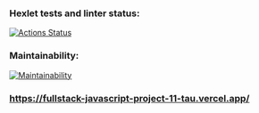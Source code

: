 ### Hexlet tests and linter status:
[![Actions Status](https://github.com/Mihunchik1/fullstack-javascript-project-11/actions/workflows/hexlet-check.yml/badge.svg)](https://github.com/Mihunchik1/fullstack-javascript-project-11/actions)

### Maintainability:
[![Maintainability](https://api.codeclimate.com/v1/badges/d1848230246400f221b3/maintainability)](https://codeclimate.com/github/Mihunchik1/fullstack-javascript-project-11/maintainability)

### https://fullstack-javascript-project-11-tau.vercel.app/